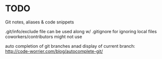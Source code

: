 # TODO
Git notes, aliases & code snippets

.git/info/exclude file can be used along w/ .gitignore for ignoring local files coworkers/contributors might not use

auto completion of git branches anad display of current branch:
http://code-worrier.com/blog/autocomplete-git/